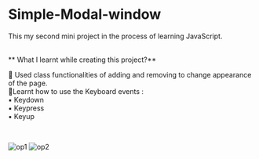 # Simple-Modal-window
This my second mini project in the process of learning JavaScript.
<br>
<br>

** What I learnt while creating this project?**
<br>

🔹 Used class functionalities of adding and removing to change appearance of the page.<br>
🔸Learnt how to use the Keyboard events :<br>
▪ Keydown<br>
▪ Keypress<br>
▪ Keyup<br>

<br>

![op1](https://user-images.githubusercontent.com/94692552/216088103-53370d7e-3c76-4ef4-a172-9f2a190c751e.jpg)
![op2](https://user-images.githubusercontent.com/94692552/216088146-8da7c43b-a13f-4313-9dc2-5b070336acb5.jpg)
